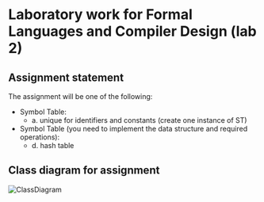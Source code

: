 #  Laboratory work for Formal Languages and Compiler Design (lab 2)

## Assignment statement

The assignment will be one of the following:<br />
+ Symbol Table:<br />
  + a. unique for identifiers and constants (create one instance of  ST)<br />
+ Symbol Table (you need to implement the data structure and required operations):<br />
  + d. hash table<br />

## Class diagram for assignment
![ClassDiagram](https://user-images.githubusercontent.com/72858436/137695589-178334fa-a540-40eb-93ba-4bb8968c3d7f.PNG)
